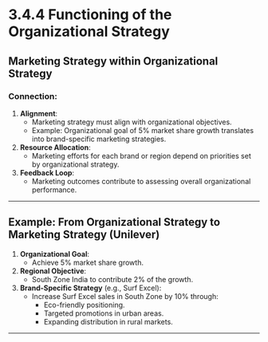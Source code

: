 # 3.4.4 Functioning of the Organizational Strategy

## Marketing Strategy within Organizational Strategy

### Connection:
1. **Alignment**:
   - Marketing strategy must align with organizational objectives.
   - Example: Organizational goal of 5% market share growth translates into brand-specific marketing strategies.
2. **Resource Allocation**:
   - Marketing efforts for each brand or region depend on priorities set by organizational strategy.
3. **Feedback Loop**:
   - Marketing outcomes contribute to assessing overall organizational performance.

---

## Example: From Organizational Strategy to Marketing Strategy (Unilever)

1. **Organizational Goal**:
   - Achieve 5% market share growth.
2. **Regional Objective**:
   - South Zone India to contribute 2% of the growth.
3. **Brand-Specific Strategy** (e.g., Surf Excel):
   - Increase Surf Excel sales in South Zone by 10% through:
     - Eco-friendly positioning.
     - Targeted promotions in urban areas.
     - Expanding distribution in rural markets.

---
